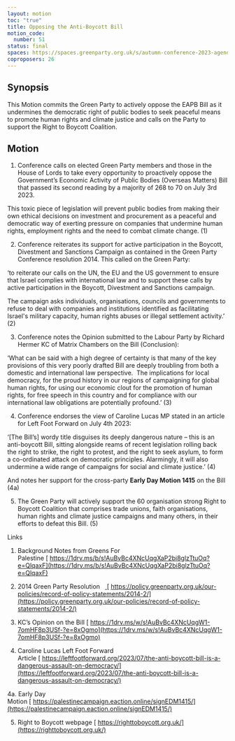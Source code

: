 ```yaml
---
layout: motion
toc: "true"
title: Opposing the Anti-Boycott Bill
motion_code:
  number: 51
status: final
spaces: https://spaces.greenparty.org.uk/s/autumn-conference-2023-agenda-forum/post/post/view?id=11158
coproposers: 26
---
```

## **Synopsis**

This Motion commits the Green Party to actively oppose the EAPB Bill as it undermines the democratic right of public bodies to seek peaceful means to promote human rights and climate justice and calls on the Party to support the Right to Boycott Coalition.

## Motion

1. Conference calls on elected Green Party members and those in the House of Lords to take every opportunity to proactively oppose the Government’s Economic Activity of Public Bodies (Overseas Matters) Bill that passed its second reading by a majority of 268 to 70 on July 3rd 2023.

This toxic piece of legislation will prevent public bodies from making their own ethical decisions on investment and procurement as a peaceful and democratic way of exerting pressure on companies that undermine human rights, employment rights and the need to combat climate change. (1)

2. Conference reiterates its support for active participation in the Boycott, Divestment and Sanctions Campaign as contained in the Green Party Conference resolution 2014. This called on the Green Party:

‘to reiterate our calls on the UN, the EU and the US government to ensure that Israel complies with international law and to support these calls by active participation in the Boycott, Divestment and Sanctions campaign.

The campaign asks individuals, organisations, councils and governments to refuse to deal with companies and institutions identified as facilitating Israel's military capacity, human rights abuses or illegal settlement activity.’ (2)

3. Conference notes the Opinion submitted to the Labour Party by Richard Hermer KC of Matrix Chambers on the Bill (Conclusion):

‘What can be said with a high degree of certainty is that many of the key provisions of this very poorly drafted Bill are deeply troubling from both a domestic and international law perspective.  The implications for local democracy, for the proud history in our regions of campaigning for global human rights, for using our economic clout for the promotion of human rights, for free speech in this country and for compliance with our international law obligations are potentially profound.’ (3)

4. Conference endorses the view of Caroline Lucas MP stated in an article for Left Foot Forward on July 4th 2023:

‘\[The Bill’s] wordy title disguises its deeply dangerous nature – this is an anti-boycott Bill, sitting alongside reams of recent legislation rolling back the right to strike, the right to protest, and the right to seek asylum, to form a co-ordinated attack on democratic principles. Alarmingly, it will also undermine a wide range of campaigns for social and climate justice.’ (4)

And notes her support for the cross-party **Early Day Motion 1415** on the Bill (4a)

5. The Green Party will actively support the 60 organisation strong Right to Boycott Coalition that comprises trade unions, faith organisations, human rights and climate justice campaigns and many others, in their efforts to defeat this Bill. (5)

Links

1. Background Notes from Greens For Palestine [ https://1drv.ms/b/s!AuBvBc4XNcUqgXaP2bi8glzTtuOq?e=QlqaxF](https://1drv.ms/b/s!AuBvBc4XNcUqgXaP2bi8glzTtuOq?e=QlqaxF)

2. 2014 Green Party Resolution   [ ](https://policy.greenparty.org.uk/our-policies/record-of-policy-statements/2014-2/)[ https://policy.greenparty.org.uk/our-policies/record-of-policy-statements/2014-2/](https://policy.greenparty.org.uk/our-policies/record-of-policy-statements/2014-2/)

3. KC’s Opinion on the Bill [ https://1drv.ms/w/s!AuBvBc4XNcUqgW1-7omHF8p3USf-?e=8xOgmo](https://1drv.ms/w/s!AuBvBc4XNcUqgW1-7omHF8p3USf-?e=8xOgmo)

4. Caroline Lucas Left Foot Forward Article [ https://leftfootforward.org/2023/07/the-anti-boycott-bill-is-a-dangerous-assault-on-democracy/](https://leftfootforward.org/2023/07/the-anti-boycott-bill-is-a-dangerous-assault-on-democracy/)

4a. Early Day Motion [ https://palestinecampaign.eaction.online/signEDM1415/](https://palestinecampaign.eaction.online/signEDM1415/)

5. Right to Boycott webpage [ https://righttoboycott.org.uk/](https://righttoboycott.org.uk/)